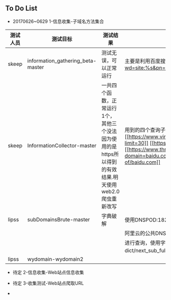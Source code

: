 ## To Do List

- 20170626~0629 1-信息收集-子域名方法集合


| 测试人员 | 测试目标                          | 测试结果 |  备注                                                                                                      |
| -------- | --------------------------------- | -------- | --------                                                                                                   |
| skeep    | information_gathering_beta-master |  测试无误，可以正常运行 |  主要是利用百度搜索引擎来查询子域名 ,https://www.baidu.com/s?wd=site:%s&pn=%d&oq=site:
| skeep    | InformationCollector-master       | 一共四个函数，正常运行1个，其他三个没法因为使用的是https所以得到的有效结果.明天使用web2.0爬虫重新改写   |    用到的四个查询子域名的站点：[[https://www.virustotal.com/ui/domains/baidu.com/subdomains?limit=30]] [[https://crt.sh/]] [[https://www.threatcrowd.org/graphHtml.php?domain=baidu.com]] [[https://findsubdomains.com/subdomains-of/baidu.com]]                                         |
| lipss    | subDomainsBrute-master            | 字典破解 | 使用DNSPOD:182.254.116.116\119.29.29.29
|          |                                   |          | 阿里云的公共DNS:223.5.5.5\223.6.6.6
|          |                                   |          | 进行查询，使用字典暴力破解域名，字典路径：dict/next_sub_full.txt、dict/next_sub.txt |
| lipss    | wydomain-wydomain2                |          |                                                                                                            |


- 待定 2-信息收集-Web站点信息收集

- 待定 3-收集测试-Web站点爬取URL

-




